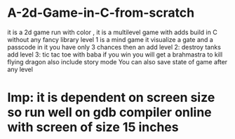# A-2d-Game-in-C-from-scratch
it is a 2d game run with color , it is a multilevel game with adds build in C without any fancy library 
level 1 is a mind game it visualize a gate and a passcode in it you have only 3 chances
then an add
level 2: destroy tanks
add
level 3: tic tac toe with baba
if you win you will get a brahmastra to kill flying dragon also include story mode 
You can also save state of game after any level

# Imp: it is dependent on screen size so run well on gdb compiler online with screen of size 15 inches
